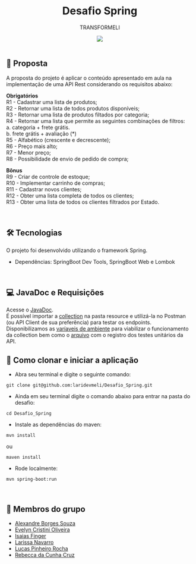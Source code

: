 <h1 align=center> Desafio Spring </h1>
<p align=center> TRANSFORMELI </p>
<div align=center>
<img src="https://github.com/rebecccruz/gif/blob/main/giphy.gif" />
</div>
<br>

## 📝 Proposta
A proposta do projeto é aplicar o conteúdo apresentado em aula na implementação de uma API Rest considerando os requisitos abaixo:

<b>Obrigatórios</b><br>
R1 - Cadastrar uma lista de produtos;<br>
R2 - Retornar uma lista de todos produtos disponíveis;<br>
R3 - Retornar uma lista de produtos filtados por categoria;<br>
R4 - Retornar uma lista que permite as seguintes combinações de filtros:<br>
a. categoria + frete grátis.<br>
b. frete grátis + avaliação (*)<br>
R5 - Alfabético (crescente e decrescente);<br>
R6 - Preço mais alto;<br>
R7 - Menor preço;<br>
R8 - Possibilidade de envio de pedido de compra;<br>

<b>Bônus</b><br>
R9 - Criar de controle de estoque;<br>
R10 - Implementar carrinho de compras;<br>
R11 - Cadastrar novos clientes;<br>
R12 - Obter uma lista completa de todos os clientes;<br>
R13 - Obter uma lista de todos os clientes filtrados por Estado.<br>

<br>

## 🛠️ Tecnologias
O projeto foi desenvolvido utilizando o framework Spring.<br>

* Dependências:  SpringBoot Dev Tools, SpringBoot Web e Lombok

<br>

## 💻 JavaDoc e Requisições

Acesse o <a href="https://github.com/laridevmeli/Desafio_Spring/tree/main/doc">JavaDoc</a>.<br>
É possível importar a <a href="https://github.com/laridevmeli/Desafio_Spring/blob/main/src/main/resources/Desafio_Spring_Grupo2_Transformeli.postman_collection.json">collection</a> na pasta resource e utilizá-la no Postman (ou API Client de sua preferência) para testar os endpoints.
Disponibilizamos as <a href="https://github.com/laridevmeli/Desafio_Spring/blob/main/src/main/resources/workspace.postman_globals.json">varíaveis de ambiente</a> para viabilizar o funcionamento da collection bem como o <a href="https://github.com/laridevmeli/Desafio_Spring/blob/main/src/main/resources/Desafio_Spring_Grupo2_Transformeli.postman_test_run.json">arquivo</a> com o registro dos testes unitários da API.
<br>

## 🚀 Como clonar e iniciar a aplicação

- Abra seu terminal e digite o seguinte comando:

```
git clone git@github.com:laridevmeli/Desafio_Spring.git
```

- Ainda em seu terminal digite o comando abaixo para entrar na pasta do desafio:

```
cd Desafio_Spring
```

- Instale as dependências do maven:

```
mvn install
```

ou
<br>

```
maven install
```

- Rode localmente: 

```
mvn spring-boot:run
```

<br>

## 👥 Membros do grupo

- <a href="https://github.com/aborgssouzameli">Alexandre Borges Souza</a>
- <a href="https://github.com/evycoliveira">Evelyn Cristini Oliveira</a>
- <a href="https://github.com/isaiasfmeli">Isaias Finger</a>
- <a href="https://github.com/laridevmeli">Larissa Navarro</a>
- <a href="https://github.com/lucaspinheirorocha">Lucas Pinheiro Rocha</a>
- <a href="https://github.com/rebecccruz">Rebecca da Cunha Cruz</a>
